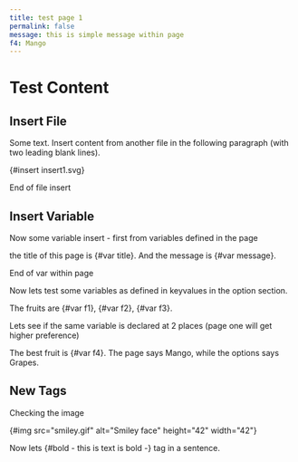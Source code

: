 ```yaml
---
title: test page 1
permalink: false
message: this is simple message within page
f4: Mango
---
```


# Test Content

## Insert File

Some text. Insert content from another file in the following paragraph (with two leading blank lines).

{#insert insert1.svg}

End of file insert

## Insert Variable

Now some variable insert - first from variables defined in the page

the title of this page is {#var title}. And the message is {#var message}.

End of var within page

Now lets test some variables as defined in keyvalues in the option section.

The fruits are {#var f1}, {#var f2}, {#var f3}.

Lets see if the same variable is declared at 2 places (page one will get higher preference)

The best fruit is {#var f4}. The page says Mango, while the options says Grapes.

## New Tags

Checking the image

{#img src="smiley.gif" alt="Smiley face" height="42" width="42"}

Now lets {#bold - this is text is bold -} tag in a sentence.